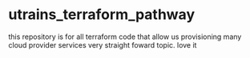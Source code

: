 # utrains_terraform_pathway
this repository is for all terraform code that allow us provisioning many cloud provider services
very straight foward topic. love it